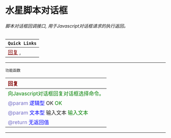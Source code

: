 # 水星脚本对话框
###### 脚本对话框回调接口, 用于Javascript对话框请求的执行返回。

| `Quick Links` |
|:----|
|<a href="#Continue"  style="color:rgb(128,0,0)">回复</a> , |

---------------------
 `功能函数` <br/>

| <span style="color:rgb(128,0,0)" id="Continue">回复</span> |
|:----|
| <span style="color:rgb(0,128,0)">向Javascript对话框回复对话框选择命令。<span> |
| <span style="color: rgb(117, 110, 200)">@param</span> <span style ="color: blue">逻辑型</span> OK <span style="color: rgb(0, 128, 0)">OK</span> | 
| <span style="color: rgb(117, 110, 200)">@param</span> <span style ="color: blue">文本型</span> 输入文本 <span style="color: rgb(0, 128, 0)">输入文本</span> | 
| <span style="color: rgb(117, 110, 200)">@return </span> <span style ="color: blue">无返回值</span> |


----------------------

<link rel="stylesheet" href="../gitalk.min.css">
<script src="../gitalk.min.js"></script>
<div id="gitalk-container"></div>
<script>
    var gitalk = new Gitalk({
        clientID: 'd17d49be2e680b77a84d',
        clientSecret:'9364cb456dda6401cb71d65092489e75c9f11872',
        repo: 'ecef_comment',
        owner: 'kirino17',
        admin: ['kirino17'],
        id: location.pathname
    });
    gitalk.render('gitalk-container');
</script>
